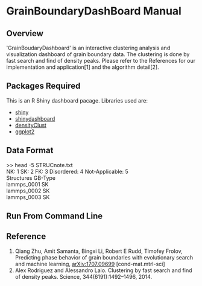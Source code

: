 <h1>
GrainBoundaryDashBoard Manual
</h1>

<h2> 
Overview
</h2>
<p>
'GrainBoudaryDashboard' is an interactive clustering analysis and visualization dashboard of grain boundary data. The clustering is done by fast search and find of density peaks. Please refer to the References for our implementation and application[1] and the algorithm detail[2].
</p>

<h2> 
Packages Required
</h2>
<p>
This is an R Shiny dashboard pacage. Libraries used are:
<ul>
  <li> <a href="https://cran.r-project.org/web/packages/shiny/index.html"> shiny </a> </li>
  <li> <a href="https://rstudio.github.io/shinydashboard/"> shinydashboard </a> </li>
  <li> <a href="https://cran.r-project.org/web/packages/densityClust/index.html"> densityClust </a> </li>
  <li> <a href="http://ggplot2.org/"> ggplot2 </a> </li>
</ul>
</p>

<h2>
Data Format
</h2>
<p>
>> head -5 STRUCnote.txt<br>
NK: 1 SK: 2 FK: 3 Disordered: 4 Not-Applicable: 5<br>
Structures   GB-Type<br>
lammps_0001    SK<br>
lammps_0002    SK<br>
lammps_0003    SK<br>
</p>

<h2> 
Run From Command Line
</h2>

<h2>
Reference
</h2>
<p>
<ol>
  <li> Qiang Zhu, Amit Samanta, Bingxi Li, Robert E Rudd, Timofey Frolov, Predicting phase behavior of grain boundaries with evolutionary search and machine learning, <a href="https://arxiv.org/abs/1707.09699">arXiv:1707.09699</a> [cond-mat.mtrl-sci] </li>
  <li> Alex Rodriguez and Alessandro Laio. Clustering by fast search and find of density peaks. Science, 344(6191):1492–1496, 2014. </li>
</ol>
</p>
